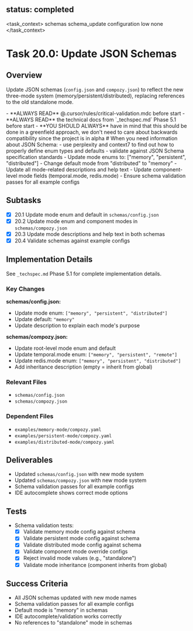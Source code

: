 ## status: completed

<task_context>
<domain>schemas</domain>
<type>schema_update</type>
<scope>configuration</scope>
<complexity>low</complexity>
<dependencies>none</dependencies>
</task_context>

# Task 20.0: Update JSON Schemas

## Overview

Update JSON schemas (`config.json` and `compozy.json`) to reflect the new three-mode system (memory/persistent/distributed), replacing references to the old standalone mode.

<critical>
- **ALWAYS READ** @.cursor/rules/critical-validation.mdc before start
- **ALWAYS READ** the technical docs from `_techspec.md` Phase 5.1 before start
- **YOU SHOULD ALWAYS** have in mind that this should be done in a greenfield approach, we don't need to care about backwards compatibility since the project is in alpha
</critical>

<research>
# When you need information about JSON Schema:
- use perplexity and context7 to find out how to properly define enum types and defaults
- validate against JSON Schema specification standards
</research>

<requirements>
- Update mode enums to: ["memory", "persistent", "distributed"]
- Change default mode from "distributed" to "memory"
- Update all mode-related descriptions and help text
- Update component-level mode fields (temporal.mode, redis.mode)
- Ensure schema validation passes for all example configs
</requirements>

## Subtasks

- [x] 20.1 Update mode enum and default in `schemas/config.json`
- [x] 20.2 Update mode enum and component modes in `schemas/compozy.json`
- [x] 20.3 Update mode descriptions and help text in both schemas
- [x] 20.4 Validate schemas against example configs

## Implementation Details

See `_techspec.md` Phase 5.1 for complete implementation details.

### Key Changes

**schemas/config.json:**
- Update mode enum: `["memory", "persistent", "distributed"]`
- Update default: `"memory"`
- Update description to explain each mode's purpose

**schemas/compozy.json:**
- Update root-level mode enum and default
- Update temporal.mode enum: `["memory", "persistent", "remote"]`
- Update redis.mode enum: `["memory", "persistent", "distributed"]`
- Add inheritance description (empty = inherit from global)

### Relevant Files

- `schemas/config.json`
- `schemas/compozy.json`

### Dependent Files

- `examples/memory-mode/compozy.yaml`
- `examples/persistent-mode/compozy.yaml`
- `examples/distributed-mode/compozy.yaml`

## Deliverables

- Updated `schemas/config.json` with new mode system
- Updated `schemas/compozy.json` with new mode system
- Schema validation passes for all example configs
- IDE autocomplete shows correct mode options

## Tests

- Schema validation tests:
  - [x] Validate memory mode config against schema
  - [x] Validate persistent mode config against schema
  - [x] Validate distributed mode config against schema
  - [x] Validate component mode override configs
  - [x] Reject invalid mode values (e.g., "standalone")
  - [x] Validate mode inheritance (component inherits from global)

## Success Criteria

- All JSON schemas updated with new mode names
- Schema validation passes for all example configs
- Default mode is "memory" in schemas
- IDE autocomplete/validation works correctly
- No references to "standalone" mode in schemas

